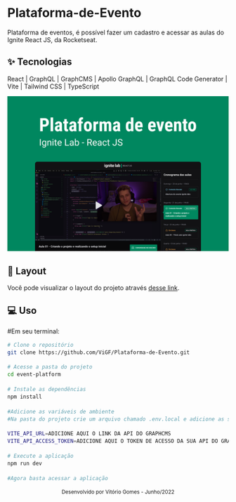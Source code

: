# Plataforma-de-Evento
Plataforma de eventos, é possível fazer um cadastro e acessar as aulas do Ignite React JS, da Rocketseat.

## ✨ Tecnologias
React | GraphQL | GraphCMS | Apollo GraphQL | GraphQL Code Generator | Vite | Tailwind CSS | TypeScript

![cover](src/assets/capa.png)

## 🔖 Layout
Você pode visualizar o layout do projeto através [desse link](https://www.figma.com/file/9EBWD92k1VQ7NLMlVJROYD/Plataforma-de-evento---Ignite-Lab-(Community)?node-id=24%3A904).

## 💻 Uso
#Em seu terminal:
```bash
# Clone o repositório
git clone https://github.com/ViGF/Plataforma-de-Evento.git

# Acesse a pasta do projeto
cd event-platform

# Instale as dependências
npm install

#Adicione as variáveis de ambiente
#Na pasta do projeto crie um arquivo chamado .env.local e adicione as seguintes informações

VITE_API_URL=ADICIONE AQUI O LINK DA API DO GRAPHCMS
VITE_API_ACCESS_TOKEN=ADICIONE AQUI O TOKEN DE ACESSO DA SUA API DO GRAPHCMS

# Execute a aplicação
npm run dev

#Agora basta acessar a aplicação
```

<div align="center">
  <small>Desenvolvido por Vitório Gomes - Junho/2022</small>  
</div>
